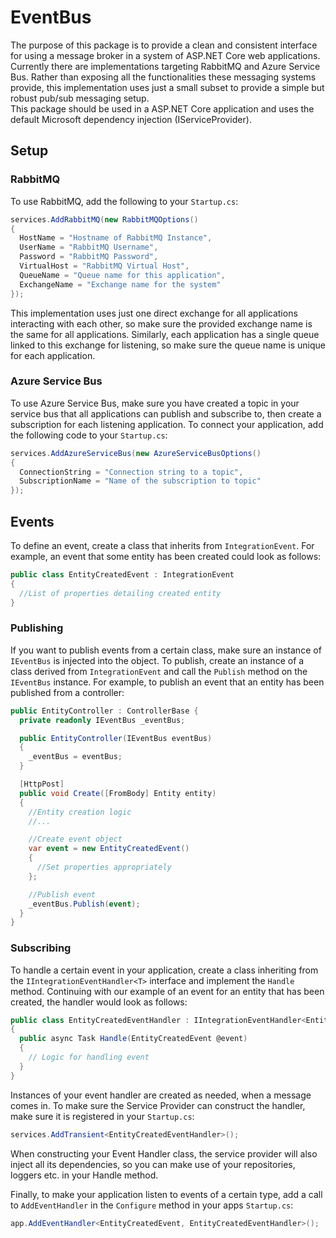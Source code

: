 # EventBus

The purpose of this package is to provide a clean and consistent interface for using a message broker in a system of ASP.NET Core web applications. Currently there are implementations targeting RabbitMQ and Azure Service Bus. Rather than exposing all the functionalities these messaging systems provide, this implementation uses just a small subset to provide a simple but robust pub/sub messaging setup.  
This package should be used in a ASP.NET Core application and uses the default Microsoft dependency injection (IServiceProvider).

## Setup

### RabbitMQ

To use RabbitMQ, add the following to your `Startup.cs`:

```csharp
services.AddRabbitMQ(new RabbitMQOptions()
{
  HostName = "Hostname of RabbitMQ Instance",
  UserName = "RabbitMQ Username",
  Password = "RabbitMQ Password",
  VirtualHost = "RabbitMQ Virtual Host",
  QueueName = "Queue name for this application",
  ExchangeName = "Exchange name for the system"
});
```

This implementation uses just one direct exchange for all applications interacting with each other, so make sure the provided exchange name is the same for all applications.
Similarly, each application has a single queue linked to this exchange for listening, so make sure the queue name is unique for each application.

### Azure Service Bus

To use Azure Service Bus, make sure you have created a topic in your service bus that all applications can publish and subscribe to, then create a subscription for each listening application. To connect your application, add the following code to your `Startup.cs`:

```csharp
services.AddAzureServiceBus(new AzureServiceBusOptions()
{
  ConnectionString = "Connection string to a topic",
  SubscriptionName = "Name of the subscription to topic"
});
```

## Events

To define an event, create a class that inherits from `IntegrationEvent`. For example, an event that some entity has been created could look as follows:

```csharp
public class EntityCreatedEvent : IntegrationEvent
{
  //List of properties detailing created entity
}
```

### Publishing

If you want to publish events from a certain class, make sure an instance of `IEventBus` is injected into the object. To publish, create an instance of a class derived from `IntegrationEvent` and call the `Publish` method on the `IEventBus` instance. For example, to publish an event that an entity has been published from a controller:

```csharp
public EntityController : ControllerBase {
  private readonly IEventBus _eventBus;

  public EntityController(IEventBus eventBus)
  {
    _eventBus = eventBus;
  }

  [HttpPost]
  public void Create([FromBody] Entity entity)
  {
    //Entity creation logic
    //...

    //Create event object
    var event = new EntityCreatedEvent()
    {
      //Set properties appropriately
    };

    //Publish event
    _eventBus.Publish(event);
  }
}
```

### Subscribing

To handle a certain event in your application, create a class inheriting from the `IIntegrationEventHandler<T>` interface and implement the `Handle` method. Continuing with our example of an event for an entity that has been created, the handler would look as follows:

```csharp
public class EntityCreatedEventHandler : IIntegrationEventHandler<EntityCreatedEvent>
{
  public async Task Handle(EntityCreatedEvent @event)
  {
    // Logic for handling event
  }
}
```

Instances of your event handler are created as needed, when a message comes in. To make sure the Service Provider can construct the handler, make sure it is registered in your `Startup.cs`:

```csharp
services.AddTransient<EntityCreatedEventHandler>();
```

When constructing your Event Handler class, the service provider will also inject all its dependencies, so you can make use of your repositories, loggers etc. in your Handle method.

Finally, to make your application listen to events of a certain type, add a call to `AddEventHandler` in the `Configure` method in your apps `Startup.cs`:

```csharp
app.AddEventHandler<EntityCreatedEvent, EntityCreatedEventHandler>();
```
